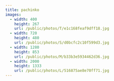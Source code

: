```yaml
---
title: pachinko
images:
  - width: 400
    height: 267
    url: /public/photos/T/e1c168feaf9dff18.jpg
  - width: 720
    height: 480
    url: /public/photos/S/d0bcfc2c10f599d3.jpg
  - width: 1280
    height: 853
    url: /public/photos/M/b33b3e5934462d36.jpg
  - width: 2000
    height: 1333
    url: /public/photos/L/516875ae8e70ff71.jpg
---
```

